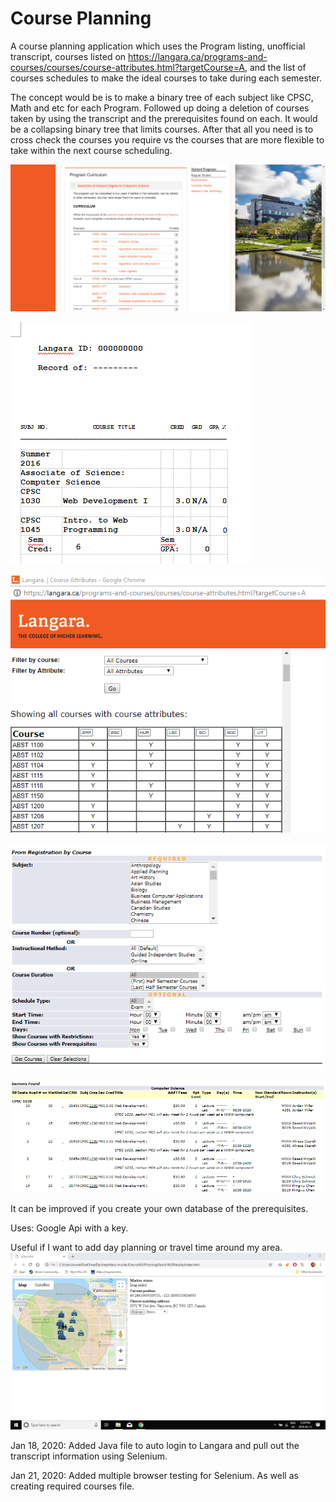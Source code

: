 # Course Planning

A course planning application which uses the Program listing, unofficial transcript, courses listed on https://langara.ca/programs-and-courses/courses/course-attributes.html?targetCourse=A, and the list of courses schedules to make the ideal courses to take during each semester.

The concept would be is to make a binary tree of each subject like CPSC, Math and etc for each Program. Followed up doing a deletion of courses taken by using the transcript and the prerequisites found on each. It would be a collapsing binary tree that limits courses. After that all you need is to cross check the courses you require vs the courses that are more flexible to take within the next course scheduling. 

![Screenshot](https://github.com/ArundeepChohan/Ideas/blob/master/Course-Planning/LangaraProgramDetail.png)

![Screenshot](https://github.com/ArundeepChohan/Ideas/blob/master/Course-Planning/UnofficialTranscript.png)

![Screenshot](https://github.com/ArundeepChohan/Ideas/blob/master/Course-Planning/CourseList.png)

![Screenshot](https://github.com/ArundeepChohan/Ideas/blob/master/Course-Planning/CourseSchedule.png)

![Screenshot](https://github.com/ArundeepChohan/Ideas/blob/master/Course-Planning/ListofCourseSchedule.png)

It can be improved if you create your own database of the prerequisites.

Uses: Google Api with a key.

Useful if I want to add day planning or travel time around my area.
![Screenshot](https://github.com/ArundeepChohan/Summary/blob/master/GoogleApi.png)

Jan 18, 2020: Added Java file to auto login to Langara and pull out the transcript information using Selenium.

Jan 21, 2020: Added multiple browser testing for Selenium. As well as creating required courses file. 


